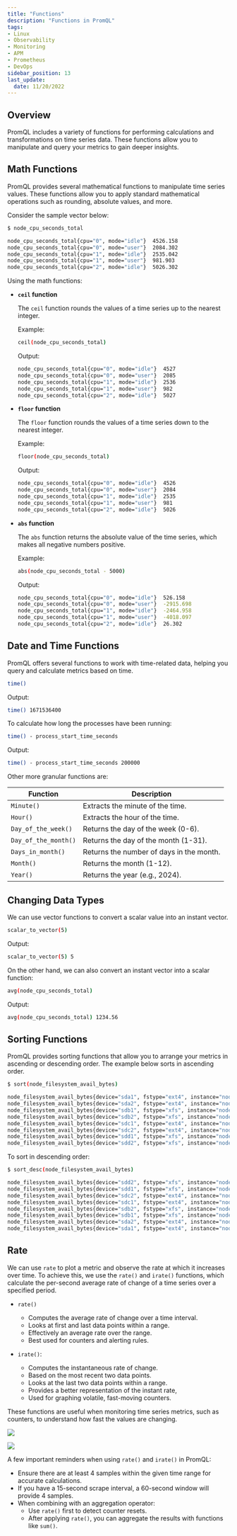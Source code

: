 ```yaml
---
title: "Functions"
description: "Functions in PromQL"
tags: 
- Linux
- Observability
- Monitoring 
- APM
- Prometheus
- DevOps
sidebar_position: 13
last_update:
  date: 11/20/2022
---
```



## Overview

PromQL includes a variety of functions for performing calculations and transformations on time series data. These functions allow you to manipulate and query your metrics to gain deeper insights.

## Math Functions

PromQL provides several mathematical functions to manipulate time series values. These functions allow you to apply standard mathematical operations such as rounding, absolute values, and more.

Consider the sample vector below:

```bash
$ node_cpu_seconds_total

node_cpu_seconds_total{cpu="0", mode="idle"}  4526.158
node_cpu_seconds_total{cpu="0", mode="user"}  2084.302
node_cpu_seconds_total{cpu="1", mode="idle"}  2535.042
node_cpu_seconds_total{cpu="1", mode="user"}  981.903
node_cpu_seconds_total{cpu="2", mode="idle"}  5026.302
```

Using the math functions:

- **`ceil` function**

  The `ceil` function rounds the values of a time series up to the nearest integer.

  Example:

  ```bash
  ceil(node_cpu_seconds_total)
  ```

  Output:

  ```bash
  node_cpu_seconds_total{cpu="0", mode="idle"}  4527
  node_cpu_seconds_total{cpu="0", mode="user"}  2085
  node_cpu_seconds_total{cpu="1", mode="idle"}  2536
  node_cpu_seconds_total{cpu="1", mode="user"}  982
  node_cpu_seconds_total{cpu="2", mode="idle"}  5027
  ```

- **`floor` function**

  The `floor` function rounds the values of a time series down to the nearest integer.

  Example:

  ```bash
  floor(node_cpu_seconds_total)
  ```

  Output:

  ```bash
  node_cpu_seconds_total{cpu="0", mode="idle"}  4526
  node_cpu_seconds_total{cpu="0", mode="user"}  2084
  node_cpu_seconds_total{cpu="1", mode="idle"}  2535
  node_cpu_seconds_total{cpu="1", mode="user"}  981
  node_cpu_seconds_total{cpu="2", mode="idle"}  5026
  ```

- **`abs` function**

  The `abs` function returns the absolute value of the time series, which makes all negative numbers positive.

  Example:

  ```bash
  abs(node_cpu_seconds_total - 5000)
  ```

  Output:

  ```bash
  node_cpu_seconds_total{cpu="0", mode="idle"}  526.158
  node_cpu_seconds_total{cpu="0", mode="user"}  -2915.698
  node_cpu_seconds_total{cpu="1", mode="idle"}  -2464.958
  node_cpu_seconds_total{cpu="1", mode="user"}  -4018.097
  node_cpu_seconds_total{cpu="2", mode="idle"}  26.302
  ```


## Date and Time Functions 

PromQL offers several functions to work with time-related data, helping you query and calculate metrics based on time. 

```bash
time() 
```

Output:

```bash
time() 1671536400
```

To calculate how long the processes have been running:

```bash
time() - process_start_time_seconds
```

Output:

```bash
time() - process_start_time_seconds 200000
```

Other more granular functions are:

| Function           | Description                                  |
|--------------------|----------------------------------------------|
| `Minute()`         | Extracts the minute of the time.             |
| `Hour()`           | Extracts the hour of the time.               |
| `Day_of_the_week()`| Returns the day of the week (0-6).           |
| `Day_of_the_month()`| Returns the day of the month (1-31).         |
| `Days_in_month()`  | Returns the number of days in the month.     |
| `Month()`          | Returns the month (1-12).                    |
| `Year()`           | Returns the year (e.g., 2024).               |


## Changing Data Types 

We can use vector functions to convert a scalar value into an instant vector.

```bash
scalar_to_vector(5) 
```

Output:

```bash
scalar_to_vector(5) 5
```

On the other hand, we can also convert an instant vector into a scalar function:

```bash
avg(node_cpu_seconds_total) 
```

Output:

```bash
avg(node_cpu_seconds_total) 1234.56
```


## Sorting Functions 

PromQL provides sorting functions that allow you to arrange your metrics in ascending or descending order. The example below sorts in ascending order.

```bash
$ sort(node_filesystem_avail_bytes)

node_filesystem_avail_bytes{device="sda1", fstype="ext4", instance="node1"}       1023
node_filesystem_avail_bytes{device="sda2", fstype="ext4", instance="node1"}       1587
node_filesystem_avail_bytes{device="sdb1", fstype="xfs", instance="node1"}        2003
node_filesystem_avail_bytes{device="sdb2", fstype="xfs", instance="node1"}        2459
node_filesystem_avail_bytes{device="sdc1", fstype="ext4", instance="node1"}       3067
node_filesystem_avail_bytes{device="sdc2", fstype="ext4", instance="node1"}       3672
node_filesystem_avail_bytes{device="sdd1", fstype="xfs", instance="node1"}        4321
node_filesystem_avail_bytes{device="sdd2", fstype="xfs", instance="node1"}        5184
```

To sort in descending order:

```bash
$ sort_desc(node_filesystem_avail_bytes) 

node_filesystem_avail_bytes{device="sdd2", fstype="xfs", instance="node1"}        5184
node_filesystem_avail_bytes{device="sdd1", fstype="xfs", instance="node1"}        4321
node_filesystem_avail_bytes{device="sdc2", fstype="ext4", instance="node1"}       3672
node_filesystem_avail_bytes{device="sdc1", fstype="ext4", instance="node1"}       3067
node_filesystem_avail_bytes{device="sdb2", fstype="xfs", instance="node1"}        2459
node_filesystem_avail_bytes{device="sdb1", fstype="xfs", instance="node1"}        2003
node_filesystem_avail_bytes{device="sda2", fstype="ext4", instance="node1"}       1587
node_filesystem_avail_bytes{device="sda1", fstype="ext4", instance="node1"}       1023
```

## Rate 

We can use `rate` to plot a metric and observe the rate at which it increases over time. To achieve this, we use the `rate()` and `irate()` functions, which calculate the per-second average rate of change of a time series over a specified period.

- `rate()`
    - Computes the average rate of change over a time interval.
    - Looks at first and last data points within a range.
    - Effectively an average rate over the range.
    - Best used for counters and alerting rules.

- `irate()`: 
    - Computes the instantaneous rate of change. 
    - Based on the most recent two data points.
    - Looks at the last two data points within a range.
    - Provides a better representation of the instant rate,
    - Used for graphing volatile, fast-moving counters.

These functions are useful when monitoring time series metrics, such as counters, to understand how fast the values are changing.


![](/img/docs/12132024-Observability-Prometheus-rates-irates.png)

![](/img/docs/12132024-Observability-Prometheus-rates-irates-2.png)


A few important reminders when using `rate()` and `irate()` in PromQL:

- Ensure there are at least 4 samples within the given time range for accurate calculations.
- If you have a 15-second scrape interval, a 60-second window will provide 4 samples.
- When combining with an aggregation operator:
  - Use `rate()` first to detect counter resets.
  - After applying `rate()`, you can aggregate the results with functions like `sum()`.
